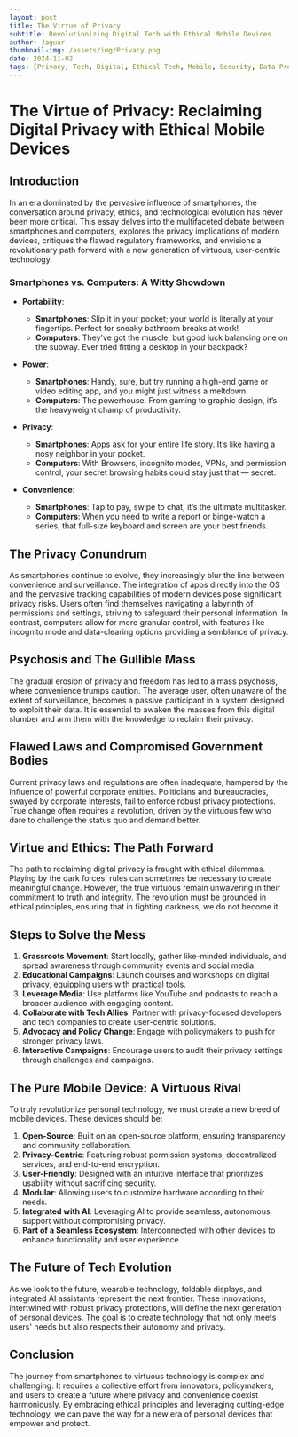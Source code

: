 ```yaml
---
layout: post
title: The Virtue of Privacy
subtitle: Revolutionizing Digital Tech with Ethical Mobile Devices
author: Jaguar
thumbnail-img: /assets/img/Privacy.png
date: 2024-11-02
tags: [Privacy, Tech, Digital, Ethical Tech, Mobile, Security, Data Protection, Tech Ethics, Revolution, Secure, Safety, Innovation, Ethics]
---
```


# The Virtue of Privacy: Reclaiming Digital Privacy with Ethical Mobile Devices

## Introduction

In an era dominated by the pervasive influence of smartphones, the conversation around privacy, ethics, and technological evolution has never been more critical. This essay delves into the multifaceted debate between smartphones and computers, explores the privacy implications of modern devices, critiques the flawed regulatory frameworks, and envisions a revolutionary path forward with a new generation of virtuous, user-centric technology.

### Smartphones vs. Computers: A Witty Showdown

* **Portability**:
  - **Smartphones**: Slip it in your pocket; your world is literally at your fingertips. Perfect for sneaky bathroom breaks at work!
  - **Computers**: They’ve got the muscle, but good luck balancing one on the subway. Ever tried fitting a desktop in your backpack?

* **Power**:
  - **Smartphones**: Handy, sure, but try running a high-end game or video editing app, and you might just witness a meltdown.
  - **Computers**: The powerhouse. From gaming to graphic design, it’s the heavyweight champ of productivity.

* **Privacy**:
  - **Smartphones**: Apps ask for your entire life story. It’s like having a nosy neighbor in your pocket.
  - **Computers**: With Browsers, incognito modes, VPNs, and permission control, your secret browsing habits could stay just that — secret.

* **Convenience**:
  - **Smartphones**: Tap to pay, swipe to chat, it’s the ultimate multitasker.
  - **Computers**: When you need to write a report or binge-watch a series, that full-size keyboard and screen are your best friends.

## The Privacy Conundrum

As smartphones continue to evolve, they increasingly blur the line between convenience and surveillance. The integration of apps directly into the OS and the pervasive tracking capabilities of modern devices pose significant privacy risks. Users often find themselves navigating a labyrinth of permissions and settings, striving to safeguard their personal information. In contrast, computers allow for more granular control, with features like incognito mode and data-clearing options providing a semblance of privacy.

## Psychosis and The Gullible Mass

The gradual erosion of privacy and freedom has led to a mass psychosis, where convenience trumps caution. The average user, often unaware of the extent of surveillance, becomes a passive participant in a system designed to exploit their data. It is essential to awaken the masses from this digital slumber and arm them with the knowledge to reclaim their privacy.

## Flawed Laws and Compromised Government Bodies

Current privacy laws and regulations are often inadequate, hampered by the influence of powerful corporate entities. Politicians and bureaucracies, swayed by corporate interests, fail to enforce robust privacy protections. True change often requires a revolution, driven by the virtuous few who dare to challenge the status quo and demand better.

## Virtue and Ethics: The Path Forward

The path to reclaiming digital privacy is fraught with ethical dilemmas. Playing by the dark forces' rules can sometimes be necessary to create meaningful change. However, the true virtuous remain unwavering in their commitment to truth and integrity. The revolution must be grounded in ethical principles, ensuring that in fighting darkness, we do not become it.

## Steps to Solve the Mess

1. **Grassroots Movement**: Start locally, gather like-minded individuals, and spread awareness through community events and social media.
2. **Educational Campaigns**: Launch courses and workshops on digital privacy, equipping users with practical tools.
3. **Leverage Media**: Use platforms like YouTube and podcasts to reach a broader audience with engaging content.
4. **Collaborate with Tech Allies**: Partner with privacy-focused developers and tech companies to create user-centric solutions.
5. **Advocacy and Policy Change**: Engage with policymakers to push for stronger privacy laws.
6. **Interactive Campaigns**: Encourage users to audit their privacy settings through challenges and campaigns.

## The Pure Mobile Device: A Virtuous Rival

To truly revolutionize personal technology, we must create a new breed of mobile devices. These devices should be:

1. **Open-Source**: Built on an open-source platform, ensuring transparency and community collaboration.
2. **Privacy-Centric**: Featuring robust permission systems, decentralized services, and end-to-end encryption.
3. **User-Friendly**: Designed with an intuitive interface that prioritizes usability without sacrificing security.
4. **Modular**: Allowing users to customize hardware according to their needs.
5. **Integrated with AI**: Leveraging AI to provide seamless, autonomous support without compromising privacy.
6. **Part of a Seamless Ecosystem**: Interconnected with other devices to enhance functionality and user experience.

## The Future of Tech Evolution

As we look to the future, wearable technology, foldable displays, and integrated AI assistants represent the next frontier. These innovations, intertwined with robust privacy protections, will define the next generation of personal devices. The goal is to create technology that not only meets users' needs but also respects their autonomy and privacy.

## Conclusion

The journey from smartphones to virtuous technology is complex and challenging. It requires a collective effort from innovators, policymakers, and users to create a future where privacy and convenience coexist harmoniously. By embracing ethical principles and leveraging cutting-edge technology, we can pave the way for a new era of personal devices that empower and protect.
